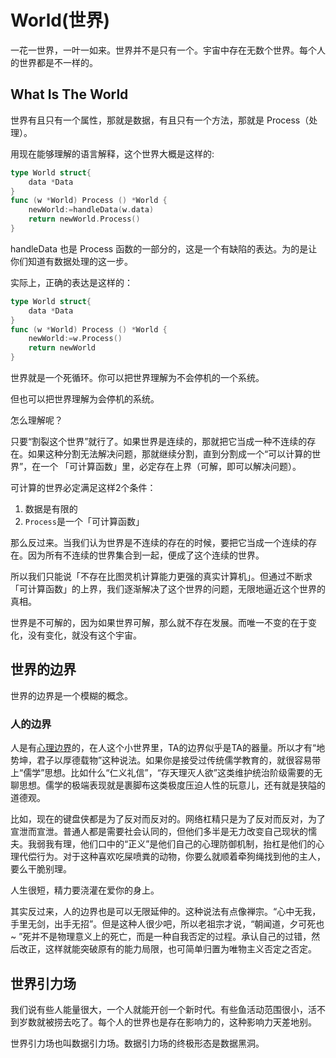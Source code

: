 # World(世界)

一花一世界，一叶一如来。世界并不是只有一个。宇宙中存在无数个世界。每个人的世界都是不一样的。

## What Is The World

世界有且只有一个属性，那就是数据，有且只有一个方法，那就是 Process（处理）。

用现在能够理解的语言解释，这个世界大概是这样的:

```go
type World struct{
	data *Data
}
func (w *World) Process () *World {
	newWorld:=handleData(w.data)
	return newWorld.Process()
}
```

handleData 也是 Process 函数的一部分的，这是一个有缺陷的表达。为的是让你们知道有数据处理的这一步。

实际上，正确的表达是这样的：

```go
type World struct{
	data *Data
}
func (w *World) Process () *World {
	newWorld:=w.Process()
	return newWorld
}
```

世界就是一个死循环。你可以把世界理解为不会停机的一个系统。

但也可以把世界理解为会停机的系统。

怎么理解呢？

只要“割裂这个世界”就行了。如果世界是连续的，那就把它当成一种不连续的存在。如果这种分割无法解决问题，那就继续分割，直到分割成一个“可以计算的世界”，在一个
「可计算函数」里，必定存在上界（可解，即可以解决问题）。

可计算的世界必定满足这样2个条件：

1. 数据是有限的
2. `Process`是一个「可计算函数」

那么反过来。当我们认为世界是不连续的存在的时候，要把它当成一个连续的存在。因为所有不连续的世界集合到一起，便成了这个连续的世界。

所以我们只能说「不存在比图灵机计算能力更强的真实计算机」。但通过不断求「可计算函数」的上界，我们逐渐解决了这个世界的问题，无限地逼近这个世界的真相。

世界是不可解的，因为如果世界可解，那么就不存在发展。而唯一不变的在于变化，没有变化，就没有这个宇宙。

## 世界的边界

世界的边界是一个模糊的概念。

### 人的边界

人是有[心理边界](https://www.jiandanxinli.com/posts/2165)的，在人这个小世界里，TA的边界似乎是TA的器量。所以才有“地势坤，君子以厚德载物”这种说法。如果你是接受过传统儒学教育的，就很容易带上“儒学”思想。比如什么“仁义礼信”，“存天理灭人欲”这类维护统治阶级需要的无聊思想。儒学的极端表现就是裹脚布这类极度压迫人性的玩意儿，还有就是狭隘的道德观。

比如，现在的键盘侠都是为了反对而反对的。网络杠精只是为了反对而反对，为了宣泄而宣泄。普通人都是需要社会认同的，但他们多半是无力改变自己现状的懦夫。我弱我有理，他们口中的“正义”是他们自己的心理防御机制，抬杠是他们的心理代偿行为。对于这种喜欢吃屎喷粪的动物，你要么就顺着牵狗绳找到他的主人，要么干脆别理。

人生很短，精力要浇灌在爱你的身上。

其实反过来，人的边界也是可以无限延伸的。这种说法有点像禅宗。“心中无我，手里无剑，出手无招”。但是这种人很少吧，所以老祖宗才说，“朝闻道，夕可死也 ~ ”死并不是物理意义上的死亡，而是一种自我否定的过程。承认自己的过错，然后改正，这样就能突破原有的能力局限，也可简单归置为唯物主义否定之否定。

## 世界引力场

我们说有些人能量很大，一个人就能开创一个新时代。有些鱼活动范围很小，活不到岁数就被捞去吃了。每个人的世界也是存在影响力的，这种影响力天差地别。

世界引力场也叫数据引力场。数据引力场的终极形态是数据黑洞。
